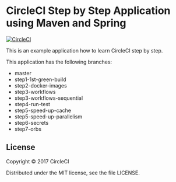 # CircleCI Step by Step Application using Maven and Spring 
[![CircleCI](https://circleci.com/gh/kurumai/circleci-step-by-step/tree/step5-speed-up-parallelism.svg?style=svg)](https://circleci.com/gh/kurumai/circleci-step-by-step/tree/step5-speed-up-parallelism)

This is an example application how to learn CircleCI step by step.

This application has the following branches: 

- master
- step1-1st-green-build
- step2-docker-images
- step3-workflows
- step3-workflows-sequential
- step4-run-test
- step5-speed-up-cache
- step5-speed-up-parallelism
- step6-secrets
- step7-orbs

## License

Copyright © 2017 CircleCI

Distributed under the MIT license, see the file LICENSE.  

